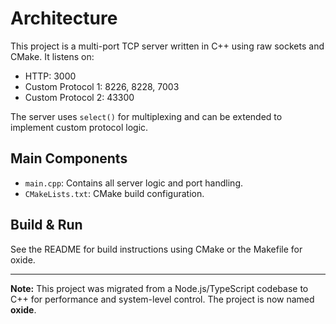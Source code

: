 # Architecture

This project is a multi-port TCP server written in C++ using raw sockets and CMake. It listens on:

- HTTP: 3000
- Custom Protocol 1: 8226, 8228, 7003
- Custom Protocol 2: 43300

The server uses `select()` for multiplexing and can be extended to implement custom protocol logic.

## Main Components
- `main.cpp`: Contains all server logic and port handling.
- `CMakeLists.txt`: CMake build configuration.

## Build & Run
See the README for build instructions using CMake or the Makefile for oxide.

---

**Note:** This project was migrated from a Node.js/TypeScript codebase to C++ for performance and system-level control. The project is now named **oxide**.
